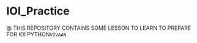 # IOI_Practice
@ THIS REPOSITORY CONTAINS SOME LESSON TO LEARN TO PREPARE FOR IOI
PYTHON```VIVAAN```
